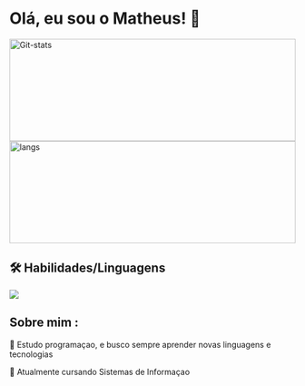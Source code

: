 

# Olá, eu sou o Matheus! 👋 


<div> 
  <img height="180em"  width="100%"  alt="Git-stats" src="https://github-readme-stats.vercel.app/api?username=Maranho-dev&show_icons=true&count_private=true&hide=contribs&theme=dark&include_all_commits=true">
  <img height="180em"  width="100%" alt="langs" src="https://github-readme-stats.vercel.app/api/top-langs/?username=Maranho-dev&layout=compact&theme=dark">
</div>


## 🛠 Habilidades/Linguagens


<p>
  <a href="https://skillicons.dev">
    <img src="https://skillicons.dev/icons?i=html,css,js,git,bootstrap,nodejs,java,mysql" />
  </a>
</p>


## Sobre mim :


🧠 Estudo programaçao, e busco sempre aprender novas linguagens e tecnologias

📖 Atualmente cursando Sistemas de Informaçao 
